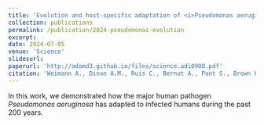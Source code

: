 ```yaml
---
title: 'Evolution and host-specific adaptation of <i>Pseudomonas aeruginosa</i>'
collection: publications
permalink: /publication/2024-pseudomonas-evolution
excerpt:
date: 2024-07-05
venue: 'Science'
slidesurl:
paperurl: 'http://adamd3.github.io/files/science.adi0908.pdf'
citation: 'Weimann A., Dinan A.M., Ruis C., Bernut A., Pont S., Brown K., …, Parkhill J., Floto R.A. (2024).  &quot;Evolution and host-specific adaptation of <i>Pseudomonas aeruginosa</i>&quot; <i>Science</i>. 385 (6704), eadi0908.'
---
```


In this work, we demonstrated how the major human pathogen <i>Pseudomonas aeruginosa</i>
has adapted to infected humans during the past 200 years.
